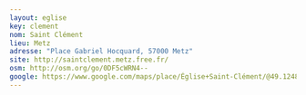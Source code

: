 ```yaml
---
layout: eglise
key: clement
nom: Saint Clément
lieu: Metz
adresse: "Place Gabriel Hocquard, 57000 Metz"
site: http://saintclement.metz.free.fr/
osm: http://osm.org/go/0DF5cWRN4--
google: https://www.google.com/maps/place/Église+Saint-Clément/@49.1248827,6.1741447,17z/
---
```


